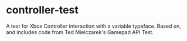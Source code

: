 # controller-test

A test for Xbox Controller interaction with a variable typeface. Based on, and includes code from Ted Mielczarek's Gamepad API Test.
